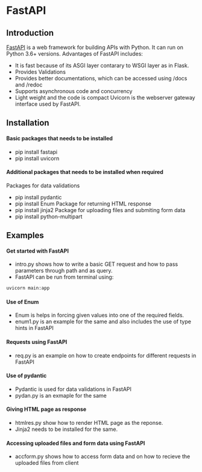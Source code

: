 

# FastAPI 
## Introduction
[FastAPI](https://fastapi.tiangolo.com/)
is a web framework for building APIs with Python.
It can run on Python 3.6+ versions. Advantages of FastAPI includes:
* It is fast because of its ASGI layer contarary to WSGI layer as in Flask.
* Provides Validations
* Provides better documentations, which can be accessed using /docs and /redoc
* Supports asynchronous code and concurrency
* Light weight and the code is compact
Uvicorn is the webserver gateway interface used by FastAPI.  
## Installation
#### Basic packages that needs to be installed 
* pip install fastapi     
* pip install uvicorn 
#### Additional packages that needs to be installed when required
Packages for data validations
* pip install pydantic
* pip install Enum
Package for returning HTML response
* pip install jinja2
Package for uploading files and submiting form data
* pip install python-multipart
## Examples
#### Get started with FastAPI
* intro.py shows how to write a basic GET request and how to pass parameters through path and as query. 
* FastAPI can be run from terminal using:
```bash
uvicorn main:app
```
#### Use of Enum
* Enum is helps in forcing given values into one of the required fields. 
* enum1.py is an example for the same and also includes the use of type hints in FastAPI

#### Requests using FastAPI
* req.py is an example on how to create endpoints for different requests in FastAPI

#### Use of pydantic
* Pydantic is used for data validations in FastAPI
* pydan.py is an exmaple for the same

#### Giving HTML page as response
* htmlres.py show how to render HTML page as the reponse.
* Jinja2 needs to be installed for the same.

#### Accessing uploaded files and form data using FastAPI
* accform.py shows how to access form data and on how to recieve the uploaded files from client


